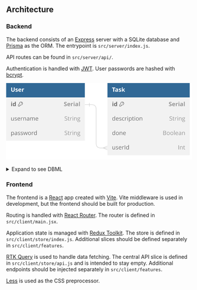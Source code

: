 ## Architecture

### Backend

The backend consists of an [Express](https://expressjs.com/) server with a SQLite database and [Prisma](https://www.prisma.io/) as the ORM. The entrypoint is `src/server/index.js`.

API routes can be found in `src/server/api/`.

Authentication is handled with [JWT](https://github.com/auth0/node-jsonwebtoken). User passwords are hashed with [bcrypt](https://github.com/kelektiv/node.bcrypt.js).

![Database schema as described below](database_schema.svg)

<details>
<summary>Expand to see DBML</summary>

```dbml
Table User {
  id       Serial [pk]
  username String @unique
  password String
  games    Game[]
  posts    Post[]
  comments Comment[]
}

Table Game {
  id          Serial [pk]
  title       String
  time        String
  userId      Int
  imageUrl    String
  review      String
  user        User    
}

Table Post {
id          Serial [pk]
title       String
createdAt   DateTime @default(now())
userId      Int
postContent String
user        User    
comments    Comment[]
}

Table Comment {
id          Serial [pk]
comment     String
createdAt   DateTime @default(now())
postId      Int
userId      Int
post        Post    
user        User    
}


Ref: User.id < Game.userId
Ref: User.id < Post.userId
Ref: User.id < Comment.userId
Ref: Post.id < Comment.postId
```

</details>

### Frontend

The frontend is a [React](https://react.dev/) app created with [Vite](https://vitejs.dev/). Vite middleware is used in development, but the frontend should be built for production.

Routing is handled with [React Router](https://reactrouter.com/en/main). The router is defined in `src/client/main.jsx`.

Application state is managed with [Redux Toolkit](https://redux-toolkit.js.org/). The store is defined in `src/client/store/index.js`. Additional slices should be defined separately in `src/client/features`.

[RTK Query](https://redux-toolkit.js.org/rtk-query/overview) is used to handle data fetching. The central API slice is defined in `src/client/store/api.js` and is intended to stay empty. Additional endpoints should be injected separately in `src/client/features`.

[Less](https://lesscss.org/) is used as the CSS preprocessor.
